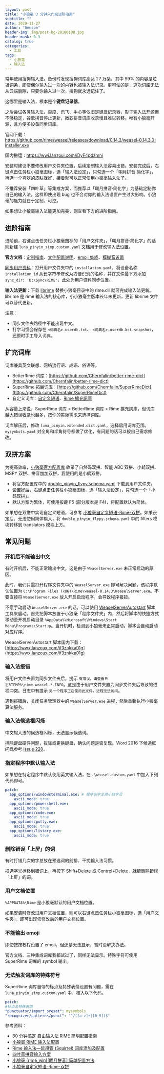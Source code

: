 ```yaml
---
layout: post
title: "小狼毫 3 分钟入门及进阶指南"
subtitle: ""
date: 2020-11-27
author: "Benson"
header-img: img/post-bg-20180108.jpg
header-mask: 0.3
catalog: true
categories:
  - 工具
tags:
  - 小狼毫
  - 输入法
---
```


常年使用搜狗输入法，备份时发现搜狗词库高达 27 万条，其中 99% 的内容是垃圾词条，即使偶尔输入过一次的内容也被输入法记录。更可怕的是，这次词库无法从云端删除，只要你输入过一次，搜狗就永远记住了。

这哪里是输入法，根本是个**键盘记录器**。

之后尝试各类输入法，百度、讯飞、手心等依旧是键盘记录器，影子输入法开源但不够稳定，谷歌拼音停止更新，微软拼音词库收录慢且难以转移。唯有小狼毫开源，且方便多设备同步词库。

官网下载：<https://github.com/rime/weasel/releases/download/0.14.3/weasel-0.14.3.0-installer.exe>

国内搬运：<https://wwi.lanzoui.com/iDyF4pdzmni>

安装时建议不要修改用户文件夹位置，后续定制输入法容易出错。安装完成后，右键点击任务栏小狼毫图标，选「输入法设定」，只勾选一个「朙月拼音·简化字」，再选一个喜欢的皮肤就好，接着就可以正常使用小狼毫输入法了。

不推荐安装「四叶草」等集成方案，而推荐以「朙月拼音·简化字」为基础定制你自己的输入法。这样即使出现 bug 也不会对你的输入法设置产生过大影响。小狼毫的魅力就在于定制、可控。

如果想让小狼毫输入法能更加完美，则查看下方的进阶指南。

## 进阶指南

进阶前，右键点击任务栏小狼毫图标的「用户文件夹」，「朙月拼音·简化字」的话则新建 `luna_pinyin_simp.custom.yaml` 文档用于修改输入法设置。

**官方文档**：[定制指南](https://github.com/rime/home/wiki/CustomizationGuide)、[文件配置说明](https://github.com/rime/home/wiki/RimeWithSchemata#rime-%E4%B8%AD%E7%9A%84%E6%95%B8%E6%93%9A%E6%96%87%E4%BB%B6%E5%88%86%E4%BD%88%E5%8F%8A%E4%BD%9C%E7%94%A8)、[emoji 集成](https://github.com/rime/rime-emoji)、[模糊音设置](https://github.com/rime/home/wiki/CustomizationGuide#%E6%A8%A1%E7%B3%8A%E9%9F%B3)

[同步用户资料](https://github.com/rime/home/wiki/UserGuide#%E5%90%8C%E6%AD%A5%E7%94%A8%E6%88%B6%E8%B3%87%E6%96%99)：打开用户文件夹中的 `installation.yaml`，将设备名称 `installation_id` 从长字符串修改为方便识别的名称，并在文件最下方添加 `sync_dir: 'D:\Sync\RIME'`，此处为用户资料同步位置。

**输入法更新**：下载 [librime](https://github.com/rime/librime/releases) 替换小狼毫目录中的 rime.dll 就可完成输入法更新。librime 是 rime 输入法的核心库，小小狼毫主版本长年未更新，更新 librime 文件可以替代更新。

注意：

- 同步文件夹路径中不能出现中文。
- 打字习惯会保存在 `<词典名>.userdb.txt`、 `<词典名>.userdb.kct.snapshot`，还原时手工导入词典。

## 扩充词库

词库兼具英文联想、网络流行语、成语、俗语等。

- BetterRime 词库：[https://github.com/Chernfalin/better-rime-dict](https://github.com/Chernfalin/better-rime-dict)
- SuperRime 拓展词库：[https://github.com/Chernfalin/SuperRimeDict](https://github.com/Chernfalin/SuperRimeDict)
- 自定义词库：[自定义短语](https://gist.github.com/lotem/5440677)、[Rime 擴充詞庫](https://github.com/rime-aca/dictionaries)

从容量上来说，SuperRime 词库 > BetterRime 词库 > Rime 擴充詞庫，但词库越大错误收录也越多，按你的实际需求来选择词库。

词库解压后，修改 `luna_pinyin.extended.dict.yaml`，选择启用词库范围。`mysymbols.yaml` 对全角和半角符号都做了优化，有问题的话可以按自己需求修改。

## 双拼方案

为提高效率，[小狼毫官方配置库](https://github.com/rime/rime-double-pinyin) 收录了自然码双拼、智能 ABC 双拼、小鹤双拼、MSPY 双拼、拼音加加双拼，我使用的是小鹤双拼。

- 将官方配置库中的 [double_pinyin_flypy.schema.yaml](https://github.com/rime/rime-double-pinyin/blob/master/double_pinyin_flypy.schema.yaml) 下载到用户文件夹。
- 设置好后，右键点击任务栏小狼毫图标，选「输入法设定」，只勾选一个「小鹤双拼」。
- 默认方案为繁体，可使用按键 F5 (部分版本是 F4)，将配置默认为简体。

如果想在双拼中实现自定义短语，可参考 [小狼毫自定义短语-Rime-双拼](https://blog.csdn.net/neninee/article/details/83692270)。如果设定后，无法使用简体输入，将 `double_pinyin_flypy.schema.yaml` 中的 filters 模块转移到 translators 模块上方。

## 常见问题

### 开机后不能输出中文

有时开机后，不能正常输出中文，这是由于 `WeaselServer.exe` 未正常启动的原因。

此时，我们只需打开程序文件夹中的 `WeaselServer.exe` 即可解决问题，该程序默认位置为 `C:\Program Files (x86)\Rime\weasel-0.14.3\WeaselServer.exe`。不要直接将 `WeaselServer.exe` 放入开启启动程序，会导致程序报错。

不愿手动启动 `WeaselServer.exe` 的话，可以使用 [WeaselServerAutostart](https://github.com/rockbenben/rime-WeaselServer) 脚本工具来启动。首先把脚本放置于小狼毫「程序文件夹」内，然后将脚本的快捷方式移动至开机启动目录 `%AppData%\Microsoft\Windows\Start Menu\Programs\Startup`。当开机时，检测到小狼毫未正常启动，脚本会自动启动对应程序。

WeaselServerAutostart 脚本国内下载：[https://wwx.lanzoux.com/if3znkka01g](https://wwx.lanzoux.com/if3znkka01g)

### 输入法报错

将用户文件夹置为同步文件夹后，提示 `有错误，请查看日志%TEMP%\rime.weasel.*.INFO`。这是由于用户文件夹置为同步文件夹后导致的进程冲突。日志中有提示 `另一个程序正在使用此文件，进程无法访问`。

遇到报错后，关闭任务管理器中的 `WeaselServer.exe` 进程，然后重新执行小狼毫算法服务。

### 输入法候选框闪烁

中文输入法的候选框闪烁，无法显示候选词。

排除键盘硬件问题，拔除或更换键盘，确认问题是否复现。Word 2016 下候选框闪烁参考 [issue 228](https://github.com/rime/weasel/issues/228)。

### 指定程序中默认输入法

如果想在特定程序中默认使用英文输入法，在 `.\weasel.custom.yaml` 中加入下列代码即可。

```yaml
patch:
  app_options/windowsterminal.exe: # 程序名字全用小寫字母
    ascii_mode: true
  app_options/powershell.exe:
    ascii_mode: true
  app_options/code.exe:
    ascii_mode: true
  app_options/putty.exe:
    ascii_mode: true
  app_options/listary.exe:
    ascii_mode: true
```

### 删除错误「上屏」的词

有时打错几次的字总放在预选词的前排，干扰输入法习惯。

把选字光标移到错词上，再按下 Shift+Delete 或 Control+Delete，就能删除错误「上屏」的词。

### 用户文档位置

`%APPDATA%\Rime` 是小狼毫默认的用户文档位置。

如果安装时修改过用户文档位置，则可以右键点击任务栏小狼毫图标，选「用户文件夹」，即可出现修修改后的用户文档位置。

### 不能输出 emoji

即使按按教程设置了 emoji，但还是无法显示，暂时没解决办法。

官方文档、三种集成词库我都试过了，同样无法显示。特殊字符可使用 SuperRime 词库的 symbol 输出。

### 无法触发词库的特殊符号

SuperRime 词库自带的标点及特殊表情设置有问题，需在 `luna_pinyin_simp.custom.yaml` 中，植入以下代码。

```yaml
patch:
#标点及特殊表情
"punctuator/import_preset": mysymbols
"recognizer/patterns/punct": "^/([a-z]+|[0-9])$"
```

参考资料：

- [30 分钟搞定 自由输入法 RIME 简明配置指南](https://www.jianshu.com/p/296bba666604)
- [小狼毫 RIME 输入法配置](https://www.dazhuanlan.com/2019/10/06/5d995d43e4432/)
- [Rime 输入法—鼠须管 (Squirrel) 词库添加及配置](https://www.jianshu.com/p/cffc0ea094a7)
- [四叶草拼音输入方案](https://github.com/fkxxyz/rime-cloverpinyin)
- [小狼毫 [rime_win][眀月拼音] 简单配置方法](https://blog.csdn.net/qq_42204675/article/details/86422450)
- [小狼毫自定义短语-Rime-双拼](https://blog.csdn.net/neninee/article/details/83692270)
